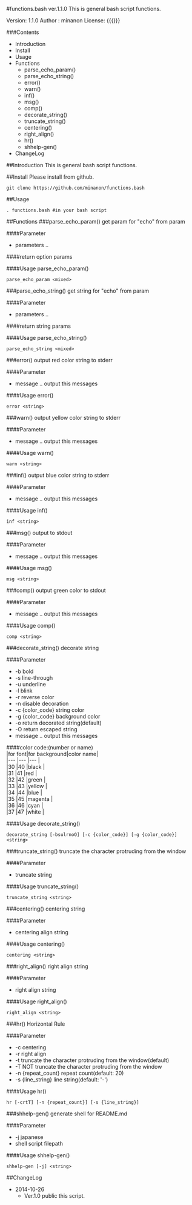 #functions.bash ver.1.1.0
This is general bash script functions.

Version: 1.1.0
Author : minanon
License: {{{}}}


###Contents
- Introduction
- Install
- Usage
- Functions
  - parse_echo_param()
  - parse_echo_string()
  - error()
  - warn()
  - inf()
  - msg()
  - comp()
  - decorate_string()
  - truncate_string()
  - centering()
  - right_align()
  - hr()
  - shhelp-gen()
- ChangeLog

##Introduction
This is general bash script functions.

##Install
Please install from github.

    git clone https://github.com/minanon/functions.bash


##Usage
```shell-session
. functions.bash #in your bash script
```

##Functions
###parse_echo_param()
get param for "echo" from param

####Parameter
- parameters ..

####return
option params

####Usage	parse_echo_param()
```shell-session
parse_echo_param <mixed>
```

###parse_echo_string()
get string for "echo" from param

####Parameter
- parameters ..

####return
string params

####Usage	parse_echo_string()
```shell-session
parse_echo_string <mixed>
```

###error()
output red color string to stderr

####Parameter
- message .. output this messages

####Usage	error()
```shell-session
error <string>
```

###warn()
output yellow color string to stderr

####Parameter
- message .. output this messages

####Usage	warn()
```shell-session
warn <string>
```

###inf()
output blue color string to stderr

####Parameter
- message .. output this messages

####Usage	inf()
```shell-session
inf <string>
```

###msg()
output to stdout

####Parameter
- message .. output this messages

####Usage	msg()
```shell-session
msg <string>
```

###comp()
output green color to stdout

####Parameter
- message .. output this messages

####Usage	comp()
```shell-session
comp <string>
```

###decorate_string()
decorate string

####Parameter
- -b bold
- -s line-through
- -u underline
- -l blink
- -r reverse color
- -n disable decoration
- -c {color_code} string color
- -g {color_code} background color
- -o return decorated string(default)
- -O return escaped string
- message .. output this messages

####color code:(number or name)  
|for font|for background|color name|  
|---     |---           |---       |  
|30      |40            |black     |  
|31      |41            |red       |  
|32      |42            |green     |  
|33      |43            |yellow    |  
|34      |44            |blue      |  
|35      |45            |magenta   |  
|36      |46            |cyan      |  
|37      |47            |white     |

####Usage	decorate_string()
```shell-session
decorate_string [-bsulrnoO] [-c {color_code}] [-g {color_code}] <string>
```

###truncate_string()
truncate the character protruding from the window

####Parameter
- truncate string

####Usage	truncate_string()
```shell-session
truncate_string <string>
```

###centering()
centering string

####Parameter
- centering align string

####Usage	centering()
```shell-session
centering <string>
```

###right_align()
right align string

####Parameter
- right align string

####Usage	right_align()
```shell-session
right_align <string>
```

###hr()
Horizontal Rule

####Parameter
- -c centering
- -r right align
- -t truncate the character protruding from the window(default)
- -T NOT truncate the character protruding from the window
- -n {repeat_count} repeat count(default: 20)
- -s {line_string} line string(default: '-')

####Usage	hr()
```shell-session
hr [-crtT] [-n {repeat_count}] [-s {line_string}]
```

###shhelp-gen()
generate shell for README.md

####Parameter
- -j japanese
- shell script filepath

####Usage	shhelp-gen()
```shell-session
shhelp-gen [-j] <string>
```

##ChangeLog
- 2014-10-26
  - Ver.1.0 public this script.
